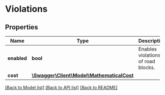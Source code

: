 # Violations

## Properties
Name | Type | Description | Notes
------------ | ------------- | ------------- | -------------
**enabled** | **bool** | Enables violations of road blocks. | [optional] 
**cost** | [**\Swagger\Client\Model\MathematicalCost**](MathematicalCost.md) |  | [optional] 

[[Back to Model list]](../../README.md#documentation-for-models) [[Back to API list]](../../README.md#documentation-for-api-endpoints) [[Back to README]](../../README.md)

